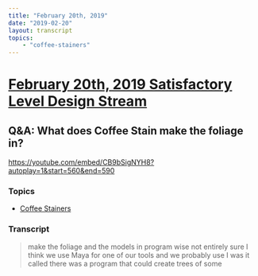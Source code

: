 ```yaml
---
title: "February 20th, 2019"
date: "2019-02-20"
layout: transcript
topics: 
    - "coffee-stainers"
---
```

# [February 20th, 2019 Satisfactory Level Design Stream](../2019-02-20.md)
## Q&A: What does Coffee Stain make the foliage in?
https://youtube.com/embed/CB9bSigNYH8?autoplay=1&start=560&end=590
### Topics
* [Coffee Stainers](../topics/coffee-stainers.md)

### Transcript

> make the foliage and the models in
> program wise not entirely sure I think
> we use Maya for one of our tools and we
> probably use I was it called there was a
> program that could create trees of some

